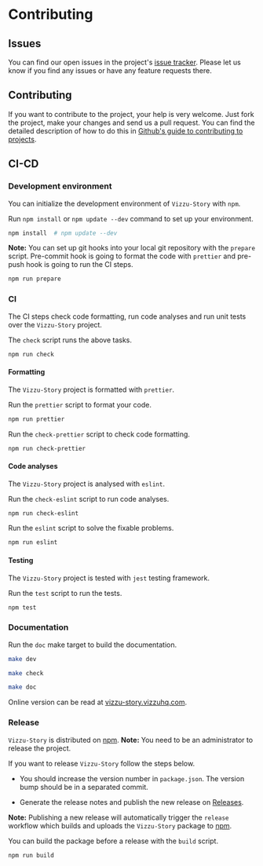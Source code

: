 # Contributing

## Issues

You can find our open issues in the project's
[issue tracker](https://github.com/vizzuhq/vizzu-story-js/issues). Please
let us know if you find any issues or have any feature requests there.

## Contributing

If you want to contribute to the project, your help is very welcome. Just fork
the project, make your changes and send us a pull request. You can find the
detailed description of how to do this in
[Github's guide to contributing to projects](https://docs.github.com/en/get-started/quickstart/contributing-to-projects).

## CI-CD

### Development environment

You can initialize the development environment of `Vizzu-Story` with `npm`.

Run `npm install` or `npm update --dev` command to set up your environment.

```sh
npm install  # npm update --dev
```

**Note:** You can set up git hooks into your local git repository with the
`prepare` script. Pre-commit hook is going to format the code with `prettier`
and pre-push hook is going to run the CI steps.

```sh
npm run prepare
```

### CI

The CI steps check code formatting, run code analyses and run unit tests over
the `Vizzu-Story` project.

The `check` script runs the above tasks.

```sh
npm run check
```

#### Formatting

The `Vizzu-Story` project is formatted with `prettier`.

Run the `prettier` script to format your code.

```sh
npm run prettier
```

Run the `check-prettier` script to check code formatting.

```sh
npm run check-prettier
```

#### Code analyses

The `Vizzu-Story` project is analysed with `eslint`.

Run the `check-eslint` script to run code analyses.

```sh
npm run check-eslint
```

Run the `eslint` script to solve the fixable problems.

```sh
npm run eslint
```

#### Testing

The `Vizzu-Story` project is tested with `jest` testing framework.

Run the `test` script to run the tests.

```sh
npm test
```

### Documentation

Run the `doc` make target to build the documentation.

```sh
make dev

make check

make doc
```

Online version can be read at
[vizzu-story.vizzuhq.com](https://vizzu-story.vizzuhq.com/latest/).

### Release

`Vizzu-Story` is distributed on
[npm](https://www.npmjs.com/package/vizzu-story). **Note:** You need to be an
administrator to release the project.

If you want to release `Vizzu-Story` follow the steps below.

- You should increase the version number in `package.json`. The version bump
  should be in a separated commit.

- Generate the release notes and publish the new release on
  [Releases](https://github.com/vizzuhq/vizzu-story-js/releases).

**Note:** Publishing a new release will automatically trigger the `release`
workflow which builds and uploads the `Vizzu-Story` package to
[npm](https://www.npmjs.com/package/vizzu-story).

You can build the package before a release with the `build` script.

```sh
npm run build
```
